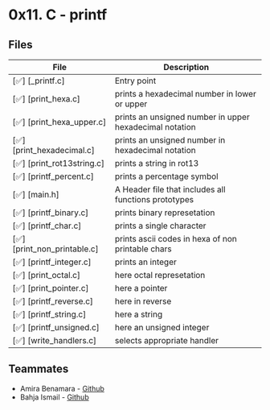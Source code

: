 # 0x11. C - printf

## Files

| File                                           | Description                                             |
| ---------------------------------------------  | ------------------------------------------------------- |
| [✅] [_printf.c]                                |Entry point                                             |
| [✅] [print_hexa.c]                             |prints a hexadecimal number in lower or upper           |
| [✅] [print_hexa_upper.c]                       |prints an unsigned number in upper hexadecimal notation |
| [✅] [print_hexadecimal.c]                      |prints an unsigned number in hexadecimal notation       |
| [✅] [print_rot13string.c]                      |prints a string in rot13                                |
| [✅] [printf_percent.c]                         |prints a percentage symbol                              |
| [✅] [main.h]                                   |A Header file that includes all functions prototypes    |
| [✅] [printf_binary.c]                          |prints binary represetation                             |
| [✅] [printf_char.c]                            |prints a single character                               |
| [✅] [print_non_printable.c]                    |prints ascii codes in hexa of non printable chars       |
| [✅] [printf_integer.c]                         |prints an integer                                       |
| [✅] [print_octal.c]                            |here octal represetation                              |
| [✅] [print_pointer.c]                          |here a pointer                                        |
| [✅] [printf_reverse.c]                         |here in reverse                                       |
| [✅] [printf_string.c]                          |here a string                                         |
| [✅] [printf_unsigned.c]                        |here an unsigned integer                              |
| [✅] [write_handlers.c]                         |selects appropriate handler                             |


## Teammates

- Amira Benamara - [Github](http://github.com/mira97ali)
- Bahja Ismail - [Github](https://github.com/bahjaismail)
